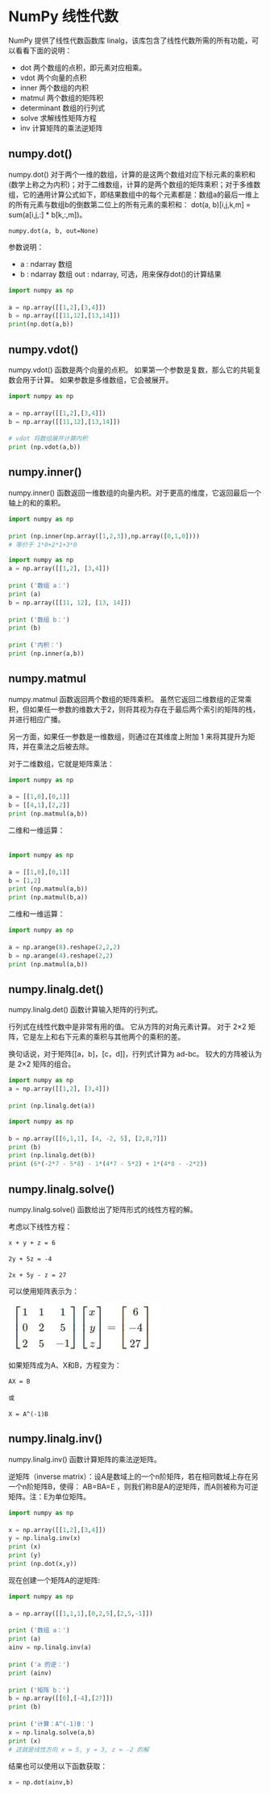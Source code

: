 # NumPy 线性代数
NumPy 提供了线性代数函数库 linalg，该库包含了线性代数所需的所有功能，可以看看下面的说明：
+ dot	两个数组的点积，即元素对应相乘。
+ vdot	两个向量的点积
+ inner	两个数组的内积
+ matmul	两个数组的矩阵积
+ determinant	数组的行列式
+ solve	求解线性矩阵方程
+ inv	计算矩阵的乘法逆矩阵

## numpy.dot()
numpy.dot() 对于两个一维的数组，计算的是这两个数组对应下标元素的乘积和(数学上称之为内积)；对于二维数组，计算的是两个数组的矩阵乘积；对于多维数组，它的通用计算公式如下，即结果数组中的每个元素都是：数组a的最后一维上的所有元素与数组b的倒数第二位上的所有元素的乘积和： dot(a, b)[i,j,k,m] = sum(a[i,j,:] * b[k,:,m])。
```
numpy.dot(a, b, out=None) 
```
参数说明：
+ a : ndarray 数组
+ b : ndarray 数组
out : ndarray, 可选，用来保存dot()的计算结果
```python
import numpy as np
 
a = np.array([[1,2],[3,4]])
b = np.array([[11,12],[13,14]])
print(np.dot(a,b))
```

## numpy.vdot()
numpy.vdot() 函数是两个向量的点积。 如果第一个参数是复数，那么它的共轭复数会用于计算。 如果参数是多维数组，它会被展开。
```python
import numpy as np 
 
a = np.array([[1,2],[3,4]]) 
b = np.array([[11,12],[13,14]]) 
 
# vdot 将数组展开计算内积
print (np.vdot(a,b))
```

## numpy.inner()
numpy.inner() 函数返回一维数组的向量内积。对于更高的维度，它返回最后一个轴上的和的乘积。
```python
import numpy as np 
 
print (np.inner(np.array([1,2,3]),np.array([0,1,0])))
# 等价于 1*0+2*1+3*0
```
```python
import numpy as np 
a = np.array([[1,2], [3,4]]) 
 
print ('数组 a：')
print (a)
b = np.array([[11, 12], [13, 14]]) 
 
print ('数组 b：')
print (b)
 
print ('内积：')
print (np.inner(a,b))
```

## numpy.matmul
numpy.matmul 函数返回两个数组的矩阵乘积。 虽然它返回二维数组的正常乘积，但如果任一参数的维数大于2，则将其视为存在于最后两个索引的矩阵的栈，并进行相应广播。

另一方面，如果任一参数是一维数组，则通过在其维度上附加 1 来将其提升为矩阵，并在乘法之后被去除。

对于二维数组，它就是矩阵乘法：
```python
import numpy as np 
 
a = [[1,0],[0,1]] 
b = [[4,1],[2,2]] 
print (np.matmul(a,b))
```
二维和一维运算：
```python

import numpy as np 
 
a = [[1,0],[0,1]] 
b = [1,2] 
print (np.matmul(a,b))
print (np.matmul(b,a))
```
二维和一维运算：
```python
import numpy as np 
 
a = np.arange(8).reshape(2,2,2) 
b = np.arange(4).reshape(2,2) 
print (np.matmul(a,b))
```

## numpy.linalg.det()
numpy.linalg.det() 函数计算输入矩阵的行列式。

行列式在线性代数中是非常有用的值。 它从方阵的对角元素计算。 对于 2×2 矩阵，它是左上和右下元素的乘积与其他两个的乘积的差。

换句话说，对于矩阵[[a，b]，[c，d]]，行列式计算为 ad-bc。 较大的方阵被认为是 2×2 矩阵的组合。
```python
import numpy as np
a = np.array([[1,2], [3,4]]) 
 
print (np.linalg.det(a))
```

```python
import numpy as np
 
b = np.array([[6,1,1], [4, -2, 5], [2,8,7]]) 
print (b)
print (np.linalg.det(b))
print (6*(-2*7 - 5*8) - 1*(4*7 - 5*2) + 1*(4*8 - -2*2))
```

## numpy.linalg.solve()
numpy.linalg.solve() 函数给出了矩阵形式的线性方程的解。

考虑以下线性方程：
```
x + y + z = 6

2y + 5z = -4

2x + 5y - z = 27
```
可以使用矩阵表示为：

![](img/矩阵1.jpg)

如果矩阵成为A、X和B，方程变为：
```
AX = B

或

X = A^(-1)B
```

## numpy.linalg.inv()
numpy.linalg.inv() 函数计算矩阵的乘法逆矩阵。

逆矩阵（inverse matrix）：设A是数域上的一个n阶矩阵，若在相同数域上存在另一个n阶矩阵B，使得： AB=BA=E ，则我们称B是A的逆矩阵，而A则被称为可逆矩阵。注：E为单位矩阵。
```python
import numpy as np 
 
x = np.array([[1,2],[3,4]]) 
y = np.linalg.inv(x) 
print (x)
print (y)
print (np.dot(x,y))
```
现在创建一个矩阵A的逆矩阵:
```python
import numpy as np 
 
a = np.array([[1,1,1],[0,2,5],[2,5,-1]]) 
 
print ('数组 a：')
print (a)
ainv = np.linalg.inv(a) 
 
print ('a 的逆：')
print (ainv)
 
print ('矩阵 b：')
b = np.array([[6],[-4],[27]]) 
print (b)
 
print ('计算：A^(-1)B：')
x = np.linalg.solve(a,b) 
print (x)
# 这就是线性方向 x = 5, y = 3, z = -2 的解
```
结果也可以使用以下函数获取：
```python
x = np.dot(ainv,b)
```
